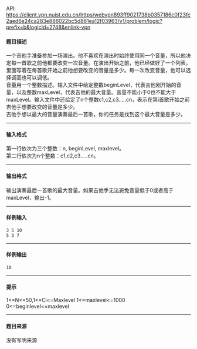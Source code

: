 API: https://client.vpn.nuist.edu.cn/https/webvpn893ff9021738b0357186c0f23fc2aed6e24ca283e886022bc5d861ea12f03963/v1/problem/logic?prefix=b&logicId=2748&enlink-vpn

#### 题目描述

一个吉他手准备参加一场演出。他不喜欢在演出时始终使用同一个音量，所以他决定每一首歌之前他都要改变一次音量。在演出开始之前，他已经做好了一个列表，里面写着在每首歌开始之前他想要改变的音量是多少。每一次改变音量，他可以选择调高也可以调低。  
音量用一个整数描述。输入文件中给定整数beginLevel，代表吉他刚开始的音量，以及整数maxLevel，代表吉他的最大音量。音量不能小于0也不能大于maxLevel。输入文件中还给定了n个整数c1,c2,c3…..cn，表示在第i首歌开始之前吉他手想要改变的音量是多少。  
吉他手想以最大的音量演奏最后一首歌，你的任务是找到这个最大音量是多少。  

---

#### 输入格式

第一行依次为三个整数：n, beginLevel, maxlevel。  
第二行依次为n个整数：c1,c2,c3…..cn。  

---

#### 输出格式

输出演奏最后一首歌的最大音量。如果吉他手无法避免音量低于0或者高于maxLevel，输出-1。  

---

#### 样例输入
```
3 5 10               
5 3 7
```

---

#### 样例输出
```
10
```

---

#### 提示

1<=N<=50,1<=Ci<=Maxlevel 1<=maxlevel<=1000  
0<=beginlevel<=maxlevel

---

#### 题目来源

没有写明来源